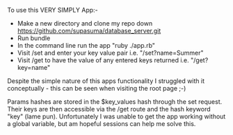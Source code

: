 
To use this VERY SIMPLY App:-

- Make a new directory and clone my repo down https://github.com/supasuma/database_server.git
- Run bundle
- In the command line run the app "ruby ./app.rb"
- Visit /set and enter your key value pair i.e. "/set?name=Summer"
- Visit /get to have the value of any entered keys returned i.e. "/get?key=name"


Despite the simple nature of this apps functionality I struggled with it conceptually - this can be seen when visiting the root page ;-)

Params hashes are stored in the $key_values hash through the set request.  Their keys are then accessible via the /get route and the hash keyword "key" (lame pun).   Unfortunately I was unable to get the app working without a global variable, but am hopeful sessions can help me solve this.

